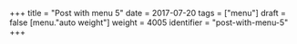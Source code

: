 +++
title = "Post with menu 5"
date = 2017-07-20
tags = ["menu"]
draft = false
[menu."auto weight"]
  weight = 4005
  identifier = "post-with-menu-5"
+++
